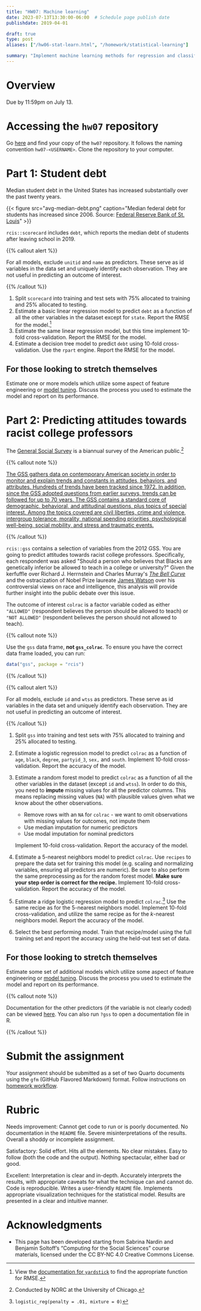 ```yaml
---
title: "HW07: Machine learning"
date: 2023-07-13T13:30:00-06:00  # Schedule page publish date
publishdate: 2019-04-01

draft: true
type: post
aliases: ["/hw06-stat-learn.html", "/homework/statistical-learning"]

summary: "Implement machine learning methods for regression and classification."
---
```




# Overview

Due by 11:59pm on July 13.

# Accessing the `hw07` repository

Go [here](https://classroom.github.com/a/ZuGDMiSQ) and find your copy of the `hw07` repository. It follows the naming convention `hw07-<USERNAME>`. Clone the repository to your computer.

# Part 1: Student debt

Median student debt in the United States has increased substantially over the past twenty years.

{{< figure src="avg-median-debt.png" caption="Median federal debt for students has increased since 2006. Source: <a href='https://www.stlouisfed.org/on-the-economy/2020/january/rising-student-debt-great-recession'>Federal Reserve Bank of St. Louis</a>" >}}

`rcis::scorecard` includes `debt`, which reports the median debt of students after leaving school in 2019.

{{% callout alert %}}

For all models, exclude `unitid` and `name` as predictors. These serve as id variables in the data set and uniquely identify each observation. They are not useful in predicting an outcome of interest.

{{% /callout %}}

1. Split `scorecard` into training and test sets with 75% allocated to training and 25% allocated to testing.
1. Estimate a basic linear regression model to predict `debt` as a function of all the other variables in the dataset except for `state`. Report the RMSE for the model.[^rmse]
1. Estimate the same linear regression model, but this time implement 10-fold cross-validation. Report the RMSE for the model.
1. Estimate a decision tree model to predict `debt` using 10-fold cross-validation. Use the `rpart` engine. Report the RMSE for the model.

## For those looking to stretch themselves

Estimate one or more models which utilize some aspect of feature engineering or [model tuning](/notes/tune-models/). Discuss the process you used to estimate the model and report on its performance.

# Part 2: Predicting attitudes towards racist college professors

The [General Social Survey](http://gss.norc.org/) is a biannual survey of the American public.[^norc]

{{% callout note %}}

[The GSS gathers data on contemporary American society in order to monitor and explain trends and constants in attitudes, behaviors, and attributes. Hundreds of trends have been tracked since 1972. In addition, since the GSS adopted questions from earlier surveys, trends can be followed for up to 70 years. The GSS contains a standard core of demographic, behavioral, and attitudinal questions, plus topics of special interest. Among the topics covered are civil liberties, crime and violence, intergroup tolerance, morality, national spending priorities, psychological well-being, social mobility, and stress and traumatic events.](http://gss.norc.org/About-The-GSS)

{{% /callout %}}

`rcis::gss` contains a selection of variables from the 2012 GSS. You are going to predict attitudes towards racist college professors. Specifically, each respondent was asked "Should a person who believes that Blacks are genetically inferior be allowed to teach in a college or university?" Given the kerfuffle over Richard J. Herrnstein and Charles Murray's [*The Bell Curve*](https://en.wikipedia.org/wiki/The_Bell_Curve) and the ostracization of Nobel Prize laureate [James Watson](https://en.wikipedia.org/wiki/James_Watson) over his controversial views on race and intelligence, this analysis will provide further insight into the public debate over this issue.

The outcome of interest `colrac` is a factor variable coded as either `"ALLOWED"` (respondent believes the person should be allowed to teach) or `"NOT ALLOWED"` (respondent believes the person should not allowed to teach).

{{% callout note %}}

Use the `gss` data frame, **not `gss_colrac`**. To ensure you have the correct data frame loaded, you can run:

```r
data("gss", package = "rcis")
```

{{% /callout %}}

{{% callout alert %}}

For all models, exclude `id` and `wtss` as predictors. These serve as id variables in the data set and uniquely identify each observation. They are not useful in predicting an outcome of interest.

{{% /callout %}}

1. Split `gss` into training and test sets with 75% allocated to training and 25% allocated to testing.
1. Estimate a logistic regression model to predict `colrac` as a function of `age`, `black`, `degree`, `partyid_3`, `sex,` and `south`. Implement 10-fold cross-validation. Report the accuracy of the model.
1. Estimate a random forest model to predict `colrac` as a function of all the other variables in the dataset (except `id` and `wtss`). In order to do this, you need to **impute** missing values for all the predictor columns. This means replacing missing values (`NA`) with plausible values given what we know about the other observations.
    - Remove rows with an `NA` for `colrac` - we want to omit observations with missing values for outcomes, not impute them
    - Use median imputation for numeric predictors
    - Use modal imputation for nominal predictors
    
    Implement 10-fold cross-validation. Report the accuracy of the model.
1. Estimate a $5$-nearest neighbors model to predict `colrac`. Use `recipes` to prepare the data set for training this model (e.g. scaling and normalizing variables, ensuring all predictors are numeric). Be sure to also perform the same preprocessing as for the random forest model. **Make sure your step order is correct for the recipe.** Implement 10-fold cross-validation. Report the accuracy of the model.
1. Estimate a ridge logistic regression model to predict `colrac`.[^ridge] Use the same recipe as for the $5$-nearest neighbors model. Implement 10-fold cross-validation, and utilize the same recipe as for the $k$-nearest neighbors model. Report the accuracy of the model.
1. Select the best performing model. Train that recipe/model using the full training set and report the accuracy using the held-out test set of data.

## For those looking to stretch themselves

Estimate some set of additional models which utilize some aspect of feature engineering or [model tuning](/notes/tune-models/). Discuss the process you used to estimate the model and report on its performance.

{{% callout note %}}

Documentation for the other predictors (if the variable is not clearly coded) can be viewed [here](https://gssdataexplorer.norc.org/variables/vfilter). You can also run `?gss` to open a documentation file in R.

{{% /callout %}}

# Submit the assignment

Your assignment should be submitted as a set of two Quarto documents using the `gfm` (GitHub Flavored Markdown) format. Follow instructions on [homework workflow](/faq/homework-guidelines/#homework-workflow).

# Rubric

Needs improvement: Cannot get code to run or is poorly documented. No documentation in the `README` file. Severe misinterpretations of the results. Overall a shoddy or incomplete assignment.

Satisfactory: Solid effort. Hits all the elements. No clear mistakes. Easy to follow (both the code and the output). Nothing spectacular, either bad or good.

Excellent: Interpretation is clear and in-depth. Accurately interprets the results, with appropriate caveats for what the technique can and cannot do. Code is reproducible. Writes a user-friendly `README` file. Implements appropriate visualization techniques for the statistical model. Results are presented in a clear and intuitive manner.

[^rmse]: View the [documentation for `yardstick`](https://yardstick.tidymodels.org/reference/index.html#section-regression-metrics) to find the appropriate function for RMSE.
[^norc]: Conducted by NORC at the University of Chicago.
[^ridge]: `logistic_reg(penalty = .01, mixture = 0)`


# Acknowledgments

* This page has been developed starting from Sabrina Nardin and Benjamin Soltoff’s “Computing for the Social Sciences” course materials, licensed under the CC BY-NC 4.0 Creative Commons License.
